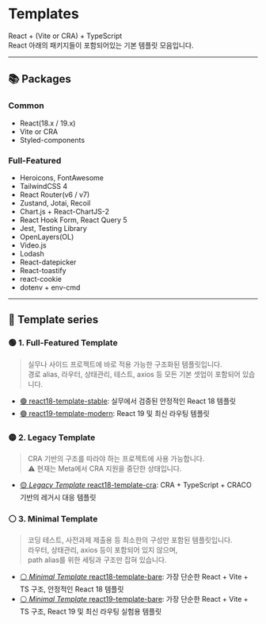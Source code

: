 # Templates

React + (Vite or CRA) + TypeScript <br/>
React 아래의 패키지들이 포함되어있는 기본 템플릿 모음입니다.

---

## 📚 Packages

### Common

- React(18.x / 19.x)
- Vite or CRA
- Styled-components

### Full-Featured

- Heroicons, FontAwesome
- TailwindCSS 4
- React Router(v6 / v7)
- Zustand, Jotai, Recoil
- Chart.js + React-ChartJS-2
- React Hook Form, React Query 5
- Jest, Testing Library
- OpenLayers(OL)
- Video.js
- Lodash
- React-datepicker
- React-toastify
- react-cookie
- dotenv + env-cmd

---

## 📝 Template series

### 🟢 1. Full-Featured Template

> 실무나 사이드 프로젝트에 바로 적용 가능한 구조화된 템플릿입니다.  
> 경로 alias, 라우터, 상태관리, 테스트, axios 등 모든 기본 셋업이 포함되어 있습니다.

- [🟢 react18-template-stable](/templates/full-featured/react18-template-stable/README.md): 실무에서 검증된 안정적인 React 18 템플릿
- [🟢 react19-template-modern](/templates/full-featured/react19-template-modern/README.md): React 19 및 최신 라우팅 템플릿

### 🟡 2. Legacy Template

> CRA 기반의 구조를 따라야 하는 프로젝트에 사용 가능합니다.  
> ⚠️ 현재는 Meta에서 CRA 지원을 중단한 상태입니다.

- [🟡 _Legacy Template_ react18-template-cra](/templates/legacy/react18-template-cra/README.md): CRA + TypeScript + CRACO
  기반의 레거시 대응 템플릿

### ⚪️ 3. Minimal Template

> 코딩 테스트, 사전과제 제출용 등 최소한의 구성만 포함된 템플릿입니다.  
> 라우터, 상태관리, axios 등이 포함되어 있지 않으며, <br/>
> path alias를 위한 세팅과 구조만 잡혀 있습니다.

- [⚪️ _Minimal Template_ react18-template-bare](/templates/minimal/react18-template-bare/README.md): 가장 단순한 React +
  Vite + TS 구조, 안정적인 React 18 템플릿
- [⚪️ _Minimal Template_ react19-template-bare](/templates/minimal/react19-template-bare/README.md): 가장 단순한 React +
  Vite + TS 구조, React 19 및 최신 라우팅 실험용 템플릿
